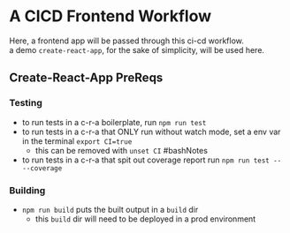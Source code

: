 # A CICD Frontend Workflow
Here, a frontend app will be passed through this ci-cd workflow.  
a demo `create-react-app`, for the sake of simplicity, will be used here.  

## Create-React-App PreReqs
### Testing
- to run tests in a c-r-a boilerplate, run `npm run test`
- to run tests in a c-r-a that ONLY run without watch mode, set a env var in the terminal `export CI=true`
  - this can be removed with `unset CI` #bashNotes
- to run tests in a c-r-a that spit out coverage report run `npm run test -- --coverage`

### Building
- `npm run build` puts the built output in a `build` dir
  - this `build` dir will need to be deployed in a prod environment
